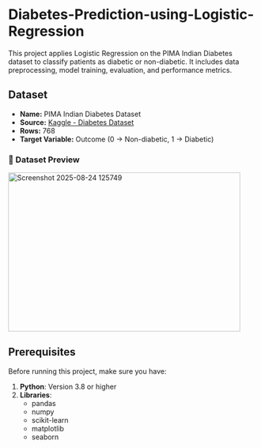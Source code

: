 # Diabetes-Prediction-using-Logistic-Regression
This project applies Logistic Regression on the PIMA Indian Diabetes dataset to classify patients as diabetic or non-diabetic. It includes data preprocessing, model training, evaluation, and performance metrics.
## Dataset
- **Name:** PIMA Indian Diabetes Dataset  
- **Source:** [Kaggle - Diabetes Dataset](https://www.kaggle.com/datasets/uciml/pima-indians-diabetes-database)  
- **Rows:** 768  
- **Target Variable:** Outcome (0 → Non-diabetic, 1 → Diabetic)  

### 📸 Dataset Preview  
<img width="469" height="322" alt="Screenshot 2025-08-24 125749" src="https://github.com/user-attachments/assets/34fbae65-a832-479e-8899-5a556c175ec4" />

## Prerequisites
Before running this project, make sure you have:  
1. **Python**: Version 3.8 or higher  
2. **Libraries**:  
   - pandas  
   - numpy  
   - scikit-learn  
   - matplotlib  
   - seaborn
